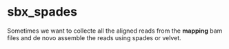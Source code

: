 # sbx_spades

Sometimes we want to collecte all the aligned reads from the **mapping** bam files and de novo assemble the reads using spades or velvet. 
